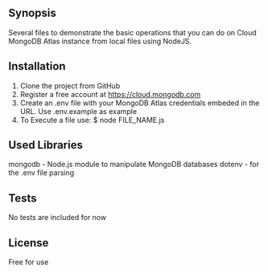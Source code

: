 ## Synopsis

Several files to demonstrate the basic operations that you can do on Cloud MongoDB Atlas instance from local files using NodeJS.


## Installation

1. Clone the project from GitHub
2. Register a free account at https://cloud.mongodb.com
2. Create an .env file with your MongoDB Atlas credentials embeded in the URL. Use .env.example as example
3. To Execute a file use: 
	$ node FILE_NAME.js 


## Used Libraries

mongodb - Node.js module to manipulate MongoDB databases
dotenv - for the .env file parsing

## Tests

No tests are included for now

## License

Free for use
